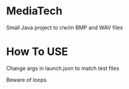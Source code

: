# MediaTech
Small Java project to r/w/m BMP and WAV files

# How To USE
Change args in launch.json to match test files

Beware of loops 
